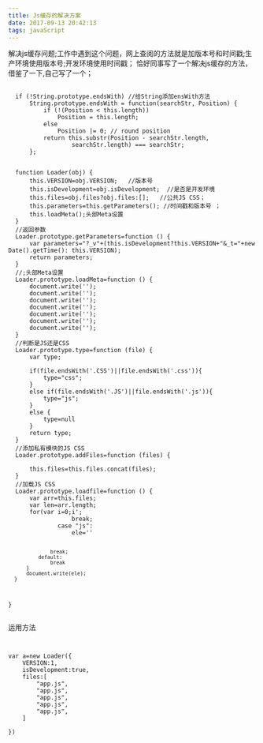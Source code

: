 ```yaml
---
title: Js缓存的解决方案
date: 2017-09-13 20:42:13
tags: javaScript
---
```

解决js缓存问题;工作中遇到这个问题，网上查阅的方法就是加版本号和时间戳;生产环境使用版本号;开发环境使用时间戳；
恰好同事写了一个解决js缓存的方法，借鉴了一下,自己写了一个；
<pre><code>
  if (!String.prototype.endsWith) //给String添加ensWith方法
      String.prototype.endsWith = function(searchStr, Position) {
          if (!(Position < this.length))
              Position = this.length;
          else
              Position |= 0; // round position
          return this.substr(Position - searchStr.length,
                  searchStr.length) === searchStr;
      };
      
      
  function Loader(obj) {  
      this.VERSION=obj.VERSION;   //版本号
      this.isDevelopment=obj.isDevelopment;  //是否是开发环境
      this.files=obj.files?obj.files:[];   //公共JS CSS；
      this.parameters=this.getParameters(); //时间戳和版本号 ；
      this.loadMeta();头部Meta设置
  }
  //返回参数
  Loader.prototype.getParameters=function () {
      var parameters="?_v"+(this.isDevelopment?this.VERSION+"&_t="+new Date().getTime(): this.VERSION);
      return parameters;
  }
  //;头部Meta设置
  Loader.prototype.loadMeta=function () {
      document.write('<meta name="viewport" content="width=device-width,initial-scale=1.0,maximum-scale=1.0,user-scalable=no"/>');
      document.write('<meta http-equiv="Content-Type" content="text/html; charset=UTF-8"/>');
      document.write('<meta http-equiv="X-UA-Compatible" content="IE=edge,chrome=1"/>');
      document.write('<meta http-equiv="Cache-Control" content="no-cache,no-store, must-revalidate"/>');
      document.write('<meta http-equiv="Pragma" content="no-cache"/>');
      document.write('<meta http-equiv="Expires" content="0"/>');
      document.write('<link rel="shortcut icon" href="/static/images/common/favicon.ico" type="image/x-icon"/>');
  }
  //判断是JS还是CSS
  Loader.prototype.type=function (file) {
      var type;
  
      if(file.endsWith('.CSS')||file.endsWith('.css')){
          type="css";
      }
      else if(file.endsWith('.JS')||file.endsWith('.js')){
          type="js";
      }
      else {
          type=null
      }
      return type;
  }
  //添加私有模块的JS CSS
  Loader.prototype.addFiles=function (files) {
  
      this.files=this.files.concat(files);
  }
  //加载JS CSS
  Loader.prototype.loadfile=function () {
      var arr=this.files;
      var len=arr.length;
      for(var i=0;i<len;i++){
          var file=arr[i];
          var type=this.type(file);
          var ele;
          switch(type)
          {
              case "css":
                  ele='<link type="text/css" rel="stylesheet" href="'+file+this.parameters+'"/>';
                  break;
              case "js":
                  ele='<script type="text/javascript" src="'+file+this.parameters+'" charset="UTF-8"></script>'
                  break;
              default:
                  break
          }
          document.write(ele);
      }
  }
</code></pre>
运用方法
<pre>
<code>

var a=new Loader({
    VERSION:1,
    isDevelopment:true,
    files:[
        "app.js",
        "app.js",
        "app.js",
        "app.js",
        "app.js",
    ]

})
</code>
</pre>

